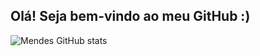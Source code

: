 ## Olá! Seja bem-vindo ao meu GitHub :)

![Mendes GitHub stats](https://github-readme-stats.vercel.app/api?username=vicmendesx&show_icons=true&theme=tokyonight)
  
</div>

